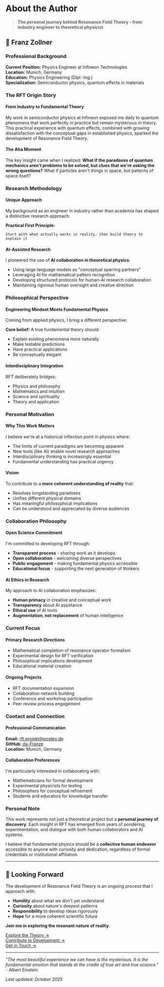 # About the Author

> **The personal journey behind Resonance Field Theory - from industry engineer to theoretical physicist**

## 👤 Franz Zollner

### Professional Background

**Current Position:** Physics Engineer at Infineon Technologies  
**Location:** Munich, Germany  
**Education:** Physics Engineering (Dipl.-Ing.)  
**Specialization:** Semiconductor physics, quantum effects in materials

### The RFT Origin Story

#### From Industry to Fundamental Theory

My work in semiconductor physics at Infineon exposed me daily to quantum phenomena that work perfectly in practice but remain mysterious in theory. This practical experience with quantum effects, combined with growing dissatisfaction with the conceptual gaps in established physics, sparked the development of Resonance Field Theory.

#### The Aha Moment

The key insight came when I realized: **What if the paradoxes of quantum mechanics aren't problems to be solved, but clues that we're asking the wrong questions?** What if particles aren't things in space, but patterns of space itself?

### Research Methodology

#### Unique Approach

My background as an engineer in industry rather than academia has shaped a distinctive research approach:

**Practical First Principle:**  
```
Start with what actually works in reality, then build theory to explain it
```

#### AI-Assisted Research

I pioneered the use of **AI collaboration in theoretical physics**:
- Using large language models as "conceptual sparring partners"
- Leveraging AI for mathematical pattern recognition
- Developing structured protocols for human-AI research collaboration
- Maintaining rigorous human oversight and creative direction

### Philosophical Perspective

#### Engineering Mindset Meets Fundamental Physics

Coming from applied physics, I bring a different perspective:

**Core belief:** A true fundamental theory should:
- Explain existing phenomena more naturally
- Make testable predictions
- Have practical applications
- Be conceptually elegant

#### Interdisciplinary Integration

RFT deliberately bridges:
- Physics and philosophy
- Mathematics and intuition
- Science and spirituality
- Theory and application

### Personal Motivation

#### Why This Work Matters

I believe we're at a historical inflection point in physics where:
- The limits of current paradigms are becoming apparent
- New tools (like AI) enable novel research approaches
- Interdisciplinary thinking is increasingly essential
- Fundamental understanding has practical urgency

#### Vision

To contribute to a **more coherent understanding of reality** that:
- Resolves longstanding paradoxes
- Unifies different physical domains
- Has meaningful philosophical implications
- Can be understood and appreciated by diverse audiences

### Collaboration Philosophy

#### Open Science Commitment

I'm committed to developing RFT through:
- **Transparent process** - sharing work as it develops
- **Open collaboration** - welcoming diverse perspectives
- **Public engagement** - making fundamental physics accessible
- **Educational focus** - supporting the next generation of thinkers

#### AI Ethics in Research

My approach to AI collaboration emphasizes:
- **Human primacy** in creative and conceptual work
- **Transparency** about AI assistance
- **Ethical use** of AI tools
- **Augmentation, not replacement** of human intelligence

### Current Focus

#### Primary Research Directions
- Mathematical completion of resonance operator formalism
- Experimental design for RFT verification
- Philosophical implications development
- Educational material creation

#### Ongoing Projects
- RFT documentation expansion
- Collaboration network building
- Conference and workshop participation
- Peer review process engagement

### Contact and Connection

#### Professional Communication
**Email:** rft.projekt@posteo.de  
**GitHub:** [da-Franze](https://github.com/da-Franze)  
**Location:** Munich, Germany

#### Collaboration Preferences
I'm particularly interested in collaborating with:
- Mathematicians for formal development
- Experimental physicists for testing
- Philosophers for conceptual refinement
- Students and educators for knowledge transfer

### Personal Note

This work represents not just a theoretical project but a **personal journey of discovery**. Each insight in RFT has emerged from years of pondering, experimentation, and dialogue with both human collaborators and AI systems.

I believe that fundamental physics should be a **collective human endeavor** accessible to anyone with curiosity and dedication, regardless of formal credentials or institutional affiliation.

---

## 🎯 Looking Forward

The development of Resonance Field Theory is an ongoing process that I approach with:
- **Humility** about what we don't yet understand
- **Curiosity** about nature's deepest patterns
- **Responsibility** to develop ideas rigorously
- **Hope** for a more coherent scientific future

**Join me in exploring the resonant nature of reality.**

[Explore the Theory →](README.md)  
[Contribute to Development →](contribute.md)  
[Get in Touch →](mailto:rft.projekt@posteo.de)

---

*"The most beautiful experience we can have is the mysterious. It is the fundamental emotion that stands at the cradle of true art and true science."* - Albert Einstein

*Last updated: October 2025*

